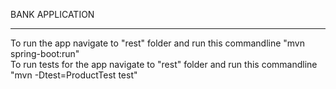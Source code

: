 BANK APPLICATION
***************************************************

To run the app navigate to "rest" folder and run this commandline "mvn spring-boot:run" <br>
To run tests for the app navigate to "rest" folder and run this commandline "mvn -Dtest=ProductTest test"
